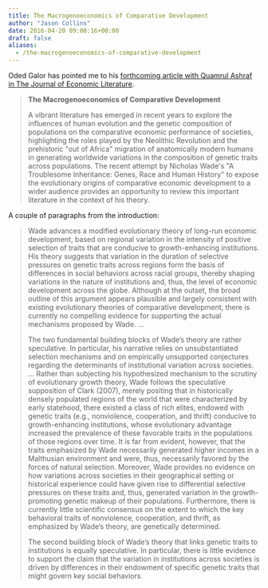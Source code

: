 ```yaml
---
title: The Macrogenoeconomics of Comparative Development
author: "Jason Collins"
date: 2016-04-20 09:00:16+00:00
draft: false
aliases:
  - /the-macrogenoeconomics-of-comparative-development
---
```


Oded Galor has pointed me to his [forthcoming article with Quamrul Ashraf in The Journal of Economic Literature](https://ideas.repec.org/p/wil/wileco/2016-02.html).

>**The Macrogenoeconomics of Comparative Development**
>
>A vibrant literature has emerged in recent years to explore the influences of human evolution and the genetic composition of populations on the comparative economic performance of societies, highlighting the roles played by the Neolithic Revolution and the prehistoric "out of Africa" migration of anatomically modern humans in generating worldwide variations in the composition of genetic traits across populations. The recent attempt by Nicholas Wade's "A Troublesome Inheritance: Genes, Race and Human History" to expose the evolutionary origins of comparative economic development to a wider audience provides an opportunity to review this important literature in the context of his theory.

A couple of paragraphs from the introduction:

>Wade advances a modified evolutionary theory of long-run economic development, based on regional variation in the intensity of positive selection of traits that are conducive to growth-enhancing institutions. His theory suggests that variation in the duration of selective pressures on genetic traits across regions form the basis of differences in social behaviors across racial groups, thereby shaping variations in the nature of institutions and, thus, the level of economic development across the globe. Although at the outset, the broad outline of this argument appears plausible and largely consistent with existing evolutionary theories of comparative development, there is currently no compelling evidence for supporting the actual mechanisms proposed by Wade. ...
>
>The two fundamental building blocks of Wade’s theory are rather speculative. In particular, his narrative relies on unsubstantiated selection mechanisms and on empirically unsupported conjectures regarding the determinants of institutional variation across societies. ... Rather than subjecting his hypothesized mechanism to the scrutiny of evolutionary growth theory, Wade follows the speculative supposition of Clark (2007), merely positing that in historically densely populated regions of the world that were characterized by early statehood, there existed a class of rich elites, endowed with genetic traits (e.g., nonviolence, cooperation, and thrift) conducive to growth-enhancing institutions, whose evolutionary advantage increased the prevalence of these favorable traits in the populations of those regions over time. It is far from evident, however, that the traits emphasized by Wade necessarily generated higher incomes in a Malthusian environment and were, thus, necessarily favored by the forces of natural selection. Moreover, Wade provides no evidence on how variations across societies in their geographical setting or historical experience could have given rise to differential selective pressures on these traits and, thus, generated variation in the growth-promoting genetic makeup of their populations. Furthermore, there is currently little scientific consensus on the extent to which the key behavioral traits of nonviolence, cooperation, and thrift, as emphasized by Wade’s theory, are genetically determined.
>
>The second building block of Wade’s theory that links genetic traits to institutions is equally speculative. In particular, there is little evidence to support the claim that the variation in institutions across societies is driven by differences in their endowment of specific genetic traits that might govern key social behaviors.
